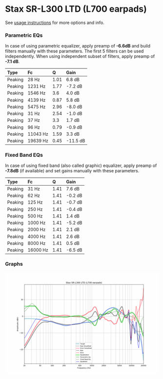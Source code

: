 # Stax SR-L300 LTD (L700 earpads)
See [usage instructions](https://github.com/jaakkopasanen/AutoEq#usage) for more options and info.

### Parametric EQs
In case of using parametric equalizer, apply preamp of **-6.6dB** and build filters manually
with these parameters. The first 5 filters can be used independently.
When using independent subset of filters, apply preamp of **-7.1 dB**.

| Type    | Fc       |    Q | Gain     |
|:--------|:---------|:-----|:---------|
| Peaking | 28 Hz    | 1.01 | 6.8 dB   |
| Peaking | 1231 Hz  | 1.77 | -7.2 dB  |
| Peaking | 1546 Hz  | 3.6  | 4.0 dB   |
| Peaking | 4139 Hz  | 0.87 | 5.8 dB   |
| Peaking | 5475 Hz  | 2.96 | -8.0 dB  |
| Peaking | 31 Hz    | 2.54 | -1.0 dB  |
| Peaking | 37 Hz    | 3.3  | 1.7 dB   |
| Peaking | 96 Hz    | 0.79 | -0.9 dB  |
| Peaking | 11043 Hz | 1.59 | 3.3 dB   |
| Peaking | 19639 Hz | 0.45 | -11.5 dB |

### Fixed Band EQs
In case of using fixed band (also called graphic) equalizer, apply preamp of **-7.8dB**
(if available) and set gains manually with these parameters.

| Type    | Fc       |    Q | Gain    |
|:--------|:---------|:-----|:--------|
| Peaking | 31 Hz    | 1.41 | 7.6 dB  |
| Peaking | 62 Hz    | 1.41 | -0.2 dB |
| Peaking | 125 Hz   | 1.41 | -0.7 dB |
| Peaking | 250 Hz   | 1.41 | -0.4 dB |
| Peaking | 500 Hz   | 1.41 | 1.4 dB  |
| Peaking | 1000 Hz  | 1.41 | -5.2 dB |
| Peaking | 2000 Hz  | 1.41 | 2.1 dB  |
| Peaking | 4000 Hz  | 1.41 | 2.6 dB  |
| Peaking | 8000 Hz  | 1.41 | 0.5 dB  |
| Peaking | 16000 Hz | 1.41 | -6.5 dB |

### Graphs
![](./Stax%20SR-L300%20LTD%20(L700%20earpads).png)